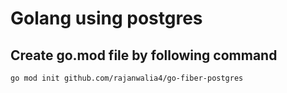 # Golang using postgres

## Create go.mod file by following command
```
go mod init github.com/rajanwalia4/go-fiber-postgres
```